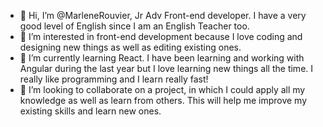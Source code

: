 - 👋 Hi, I’m @MarleneRouvier, Jr Adv Front-end developer. I have a very good level of English since I am an English Teacher too.
- 👀 I’m interested in front-end development because I love coding and designing new things as well as editing existing ones.
- 🌱 I’m currently learning React. I have been learning and working with Angular during the last year but I love learning new things all the time. I really like programming and I learn really fast!
- 💞️ I’m looking to collaborate on a project, in which I could apply all my knowledge as well as learn from others. This will help me improve my existing skills and learn new ones.


<!---
MarleneRouvier/MarleneRouvier is a ✨ special ✨ repository because its `README.md` (this file) appears on your GitHub profile.
You can click the Preview link to take a look at your changes.
--->
